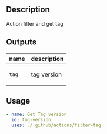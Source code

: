 <!-- action-docs-header source="action.yml" -->

<!-- action-docs-header source="action.yml" -->

<!-- action-docs-description source="action.yml" -->

## Description

Action filter and get tag

<!-- action-docs-description source="action.yml" -->

<!-- action-docs-inputs source="action.yml" -->

<!-- action-docs-inputs source="action.yml" -->

<!-- action-docs-outputs source="action.yml" -->

## Outputs

| name  | description        |
| ----- | ------------------ |
| `tag` | <p>tag version</p> |

<!-- action-docs-outputs source="action.yml" -->

## Usage

```yaml
- name: Get Tag version
  id: tag-version
  uses: ./.github/actions/filter-tag
```
